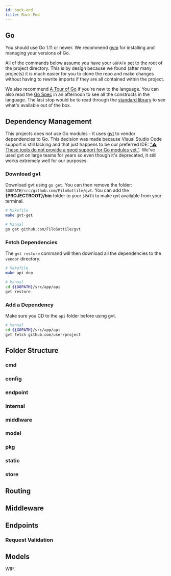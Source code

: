 ```yaml
---
id: back-end
title: Back-End
---
```


## Go

You should use Go 1.11 or newer. We recommend [gvm](https://github.com/moovweb/gvm) for installing and managing your versions of Go.

All of the commands below assume you have your `GOPATH` set to the root of the project directory. This is by design because we found (after many projects) it is much easier for you to clone the repo and make changes without having to rewrite imports if they are all contained within the project.

We also recommend [A Tour of Go](https://tour.golang.org/) if you're new to the language. You can also read the [Go Spec](https://golang.org/ref/spec) in an afternoon to see all the constructs in the language. The last stop would be to read through the [standard library](https://golang.org/pkg/) to see what's available out of the box.

## Dependency Management

This projects does not use Go modules - it uses [gvt](https://github.com/FiloSottile/gvt/blob/master/README.old.md) to vendor dependencies to Go. This decision was made because Visual Studio Code support is still lacking and that just happens to be our preferred IDE: ["⚠️ These tools do not provide a good support for Go modules yet."](https://github.com/Microsoft/vscode-go/wiki/Go-modules-support-in-Visual-Studio-Code). We've used gvt on large teams for years so even though it's deprecated, it still works extremely well for our purposes.

### Download gvt

Download gvt using `go get`. You can then remove the folder: `$GOPATH/src/github.com/FiloSottile/gvt`. You can add the **{PROJECTROOT}/bin** folder to your `$PATH` to make gvt available from your terminal.

```bash
# Makefile
make gvt-get

# Manual
go get github.com/FiloSottile/gvt
```

### Fetch Dependencies

The `gvt restore` command will then download all the dependencies to the `vendor` directory.

```bash
# Makefile
make api-dep

# Manual
cd ${GOPATH}/src/app/api
gvt restore
```

### Add a Dependency

Make sure you CD to the `api` folder before using gvt.

```bash
# Manual
cd ${GOPATH}/src/app/api
gvt fetch github.com/user/project
```

## Folder Structure

### cmd
### config
### endpoint
### internal
### middlware
### model
### pkg
### static
### store

## Routing

## Middleware

## Endpoints

### Request Validation

## Models

WIP.